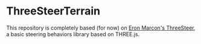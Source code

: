 # ThreeSteerTerrain

This repository is completely based (for now) on [Eron Marcon's ThreeSteer](https://github.com/erosmarcon/three-steer), a basic steering behaviors library based on THREE.js.
